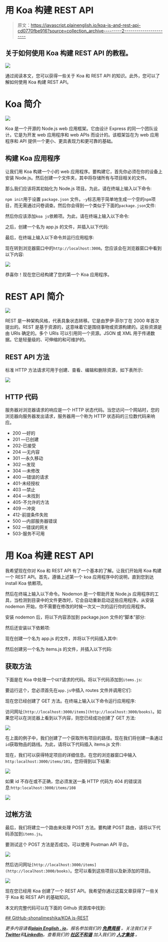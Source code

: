 # 用 Koa 构建 REST API

> 原文：<https://javascript.plainenglish.io/koa-js-and-rest-api-cd0770fbe916?source=collection_archive---------2----------------------->

## 关于如何使用 Koa 构建 REST API 的教程。

![](img/0feaf08d797c1a575100f24dadfee477.png)

通过阅读本文，您可以获得一些关于 Koa 和 REST API 的知识。此外，您可以了解如何使用 Koa 构建 REST API。

# Koa 简介

![](img/4cd33a40e6b8fbd71688e5c9ef9e398c.png)

Koa 是一个开源的 Node.js web 应用框架。它由设计 Express 的同一个团队设计。它是为开发 web 应用程序和 web APIs 而设计的。该框架旨在为 web 应用程序和 API 提供一个更小、更具表现力和更可靠的基础。

## 构建 Koa 应用程序

让我们用 Koa 构建一个小的 web 应用程序。要构建它，首先你必须在你的设备上安装 Node.js。然后创建一个文件夹，其中将存储所有与项目相关的文件。

那么我们应该将其初始化为 Node.js 项目。为此，请在终端上输入以下命令:

`npm init`用于设置 `package.json` 文件。`-y`标志用于简单地生成一个空的`npm`项目，而无需通过问卷调查。然后你会得到一个类似于下面的`package.json`文件:

然后你应该添加`koa js`依赖项。为此，请在终端上输入以下命令:

之后，创建一个名为 app.js 的文件，并插入以下代码:

最后，在终端上输入以下命令并运行应用程序:

现在转到浏览器窗口中的`http://localhost:3000`。您应该会在浏览器窗口中看到以下内容:

![](img/28dfbd7922e6a73a4daaa182a49ddff9.png)

恭喜你！现在您已经构建了您的第一个 Koa 应用程序。

# REST API 简介

![](img/f09dc1596aedf161593f7397dfb86153.png)

REST 是一种架构风格，代表具象状态转移。它是由罗伊·菲尔丁在 2000 年首次提出的。REST 是基于资源的，这意味着它是围绕事物或资源构建的。这些资源是由 URIs 确定的。多个 URIs 可以引用同一个资源。JSON 或 XML 用于传递数据。它是轻量级的、可伸缩的和可维护的。

## REST API 方法

标准 HTTP 方法请求可用于创建、查看、编辑和删除资源，如下表所示:

![](img/4a23938baa491331f87b1664720b30d1.png)

## HTTP 代码

服务器对浏览器请求的响应是一个 HTTP 状态代码。当您访问一个网站时，您的浏览器向服务器发出请求，服务器用一个称为 HTTP 状态码的三位数代码来响应。

*   200 —好的
*   201 —已创建
*   202-已接受
*   204 —无内容
*   301 —永久移动
*   302 —发现
*   304 —未修改
*   400 —错误的请求
*   401-未经授权
*   403 —禁止
*   404 —未找到
*   405-不允许的方法
*   409 —冲突
*   412-前提条件失败
*   500 —内部服务器错误
*   502 —错误的网关
*   503-服务不可用

# 用 Koa 构建 REST API

我希望现在你对 Koa 和 REST API 有了一个基本的了解。让我们开始用 Koa 构建一个 REST API。首先，遵循上述第一个 koa 应用程序中的说明，直到您到达 install Koa 依赖项。

然后在终端上输入以下命令。Nodemon 是一个帮助开发 Node.js 应用程序的工具，当检测到目录中的文件更改时，它会自动重新启动这些应用程序。从安装 nodemon 开始，你不需要在修改的时候一次又一次的运行你的应用程序。

安装 nodemon 后，将以下内容添加到 package.json 文件的“脚本”部分:

然后还安装以下依赖项:

现在创建一个名为 app.js 的文件，并将以下代码插入其中:

然后创建另一个名为 items.js 的文件，并插入以下代码:

## 获取方法

下面是在 Koa 中处理一个`GET`请求的代码。将以下代码添加到`items.js`:

要运行这个，您必须首先在`app.js`中插入 routes 文件并调用它们:

现在您已经创建了 GET 方法。在终端上输入以下命令运行应用程序:

访问网址`[http://localhost:3000/items](http://localhost:3000/books)`。如果您可以在浏览器上看到以下内容，则您已经成功创建了 GET 方法:

![](img/12066c64b9466785e636895f65a7ef6d.png)

在上面的例子中，我们创建了一个获取所有项目的路径。现在我们将创建一条通过`id`获取物品的路线。为此，请将以下代码插入 items.js 文件:

现在，我们可以获得特定项目的详细信息。在您的浏览器窗口中输入`http:localhost:3000/items/101`，您将得到以下结果:

![](img/1cab3273f6b4ae2cf46304a4df632732.png)

如果 id 不存在或不正确，您必须发送一条 HTTP 代码为 404 的错误消息:`http:localhost:3000/items/108`

![](img/d40c531a13d6d2ed53bffff0baca9ad7.png)

## 过帐方法

最后，我们将建立一个路由来处理 POST 方法。要构建 POST 路由，请将以下代码添加到`items.js`。

要测试这个 POST 方法是否成功，可以使用 Postman API 平台。

![](img/ba05d8d9d220a98bb445ead425e690b3.png)

然后访问网址`[http://localhost:3000/items](http://localhost:3000/books)`。您可以看到这些项目以及新添加的项目。

![](img/b3c5645d6a6f3033519a67d0da628b15.png)

现在您已经用 Koa 创建了一个 REST API。我希望你通过这篇文章获得了一些关于 Koa 和 REST API 的基础知识。

本文的完整代码可以在下面的 Github 资源库中找到:

[](https://github.com/ShonaliRomeshika/KoaJS-REST/tree/main) [## GitHub-shonalimeshika/KOA js-REST](https://github.com/ShonaliRomeshika/KoaJS-REST/tree/main) 

*更多内容请看*[***plain English . io***](https://plainenglish.io/)*。报名参加我们的* [***免费周报***](http://newsletter.plainenglish.io/) *。关注我们关于*[***Twitter***](https://twitter.com/inPlainEngHQ)*和*[***LinkedIn***](https://www.linkedin.com/company/inplainenglish/)*。查看我们的* [***社区不和谐***](https://discord.gg/GtDtUAvyhW) *加入我们的* [***人才集体***](https://inplainenglish.pallet.com/talent/welcome) *。*